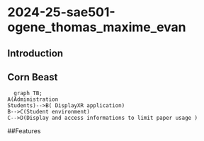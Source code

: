 # 2024-25-sae501-ogene_thomas_maxime_evan
## Introduction

## Corn Beast
```mermaid
  graph TB;
A(Administration
Students)-->B( DisplayXR application)
B-->C(Student environment)
C-->D(Display and access informations to limit paper usage )
```
##Features
